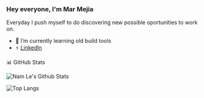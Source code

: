### Hey everyone, I'm Mar Mejia

Everyday I push myself to do discovering new possible oportunities to work on.

- 🌱 I’m currently learning old build tools
- ⚡ [LinkedIn](https://www.linkedin.com/in/mar-mejia-b3b160a0/)


<!--
**mechazod/mechazod** is a ✨ _special_ ✨ repository because its `README.md` (this file) appears on your GitHub profile.


Here are some ideas to get you started:

- 🔭 I’m currently working on ...
- 🌱 I’m currently learning ...
- 👯 I’m looking to collaborate on ...
- 🤔 I’m looking for help with ...
- 💬 Ask me about ...
- 📫 How to reach me: ...
- 😄 Pronouns: ...
- ⚡ Fun fact: ...
-->


:bar_chart: GitHub Stats

![Nam Le's Github Stats](https://github-readme-stats.vercel.app/api?username=mechazod&show_icons=true&title_color=19F9D8&icon_color=19F9D8&bg_color=002B36&text_color=FFFFFF)

![Top Langs](https://github-readme-stats.vercel.app/api/top-langs/?username=mechazod&layout=compact&title_color=19F9D8&icon_color=19F9D8&bg_color=002B36&text_color=FFFFFF)
